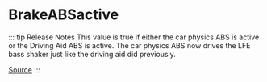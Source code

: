 # BrakeABSactive <Badge text="Boolean" />


::: tip Release Notes
This value is true if either the car physics ABS is active or the Driving Aid ABS is active. The car physics ABS now drives the LFE bass shaker just like the driving aid did previously.

[Source](https://forums.iracing.com/discussion/209/2021-season-3-release-notes-2021-06-08-02)
:::
